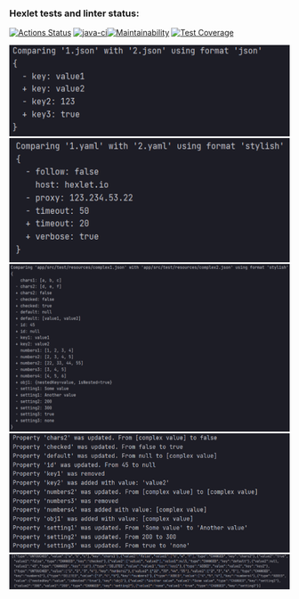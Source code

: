 ### Hexlet tests and linter status:
[![Actions Status](https://github.com/BelenkoNick/java-project-71/actions/workflows/hexlet-check.yml/badge.svg)](https://github.com/BelenkoNick/java-project-71/actions)
[![java-ci](https://github.com/BelenkoNick/java-project-71/actions/workflows/java.yml/badge.svg)](https://github.com/BelenkoNick/java-project-71/actions/workflows/java.yml)[![Maintainability](https://api.codeclimate.com/v1/badges/f443ed1183923e287095/maintainability)](https://codeclimate.com/github/BelenkoNick/java-project-71/maintainability)
[![Test Coverage](https://api.codeclimate.com/v1/badges/f443ed1183923e287095/test_coverage)](https://codeclimate.com/github/BelenkoNick/java-project-71/test_coverage)

![differJson.png](app/src/main/resources/img.png)
![differYaml.png](app/src/main/resources/img2.png)
![differComplex.png](app/src/main/resources/imgComplex.png)
![differPlain.png](app/src/main/resources/imgPlain.png)
![differJson.png](app/src/main/resources/imgJson.png)